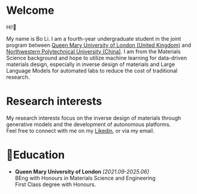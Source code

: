 # Welcome
Hi!👋 

My name is Bo Li. I am a fourth-year undergraduate student in the joint program between [Queen Mary University of London (United Kingdom)](https://www.qmul.ac.uk) and [Northwestern Polytechnical University (China)](https://www.nwpu.edu.cn). I am from the Materials Science background and hope to utilize machine learning for data-driven materials design, especially in inverse design of materials and Large Language Models for automated labs to reduce the cost of traditional research.

# Research interests
My research interests focus on the inverse design of materials through generative models and the development of autonomous platforms.\
Feel free to connect with me on my [Likedin](https://uk.linkedin.com/in/bo-li-5b41812a6), or via my email.


# 📕Education
- **Queen Mary University of London**  *[2021.09-2025.06]* \
  BEng with Honours in Materials Science and Engineering\
  First Class degree with Honours.
